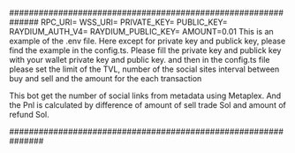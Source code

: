 ##############################################################
RPC_URI= 
WSS_URI=
PRIVATE_KEY=
PUBLIC_KEY=
RAYDIUM_AUTH_V4=
RAYDIUM_PUBLIC_KEY=
AMOUNT=0.01
This is an example of the .env file.
Here except for private key and publick key, please find the example in the config.ts.
Please fill the private key and publick key with your wallet private key and public key.
and then in the config.ts file please set the limit of the TVL, number of the social sites
interval between buy and sell and the amount for the each transaction

This bot get the number of social links from metadata using Metaplex.
And the Pnl is calculated by difference of amount of sell trade Sol and amount of refund Sol.

###############################################################